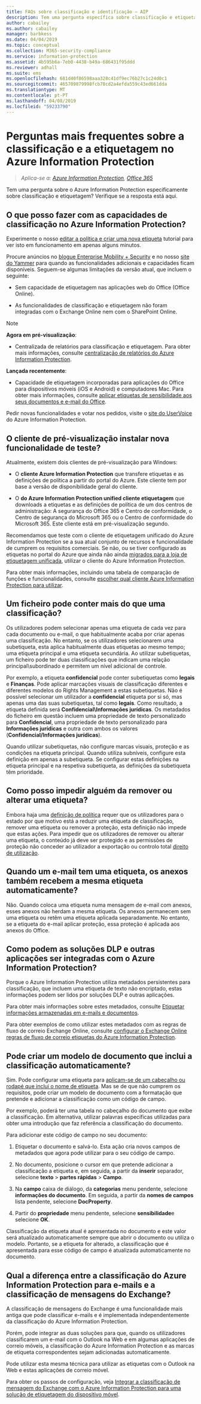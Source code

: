 ```yaml
---
title: FAQs sobre classificação e identificação – AIP
description: Tem uma pergunta específica sobre classificação e etiquetagem através do Azure Information Protection? Verifique se a resposta está aqui.
author: cabailey
ms.author: cabailey
manager: barbkess
ms.date: 04/04/2019
ms.topic: conceptual
ms.collection: M365-security-compliance
ms.service: information-protection
ms.assetid: 4b595b6a-7eb0-4438-b49a-686431f95ddd
ms.reviewer: adhall
ms.suite: ems
ms.openlocfilehash: 681d40f86598aaa328c41df9ec76b27c1c24d0c1
ms.sourcegitcommit: 465709879998fcb78cd2a4efda559c43ed661dda
ms.translationtype: MT
ms.contentlocale: pt-PT
ms.lasthandoff: 04/08/2019
ms.locfileid: "59233790"
---
```

# <a name="frequently-asked-questions-about-classification-and-labeling-in-azure-information-protection"></a>Perguntas mais frequentes sobre a classificação e a etiquetagem no Azure Information Protection

>*Aplica-se a: [Azure Information Protection](https://azure.microsoft.com/pricing/details/information-protection), [Office 365](https://download.microsoft.com/download/E/C/F/ECF42E71-4EC0-48FF-AA00-577AC14D5B5C/Azure_Information_Protection_licensing_datasheet_EN-US.pdf)*

Tem uma pergunta sobre o Azure Information Protection especificamente sobre classificação e etiquetagem?  Verifique se a resposta está aqui. 

## <a name="what-can-i-do-with-the-classification-capabilities-in-azure-information-protection"></a>O que posso fazer com as capacidades de classificação no Azure Information Protection?

Experimente o nosso [editar a política e criar uma nova etiqueta](infoprotect-quick-start-tutorial.md) tutorial para ver isto em funcionamento em apenas alguns minutos.

Procure anúncios no [blogue Enterprise Mobility + Security](https://techcommunity.microsoft.com/t5/Enterprise-Mobility-Security/bg-p/enterprisemobilityandsecurity/label-name/Azure%20Information%20Protection) e no nosso [site do Yammer](https://www.yammer.com/askipteam/#/threads/inGroup?type=in_group&feedId=8652489&view=all) para quando as funcionalidades adicionais e capacidades ficam disponíveis. Seguem-se algumas limitações da versão atual, que incluem o seguinte:

- Sem capacidade de etiquetagem nas aplicações web do Office (Office Online).

- As funcionalidades de classificação e etiquetagem não foram integradas com o Exchange Online nem com o SharePoint Online.

> [!NOTE]
> **Agora em pré-visualização**:
> - Centralizada de relatórios para classificação e etiquetagem. Para obter mais informações, consulte [centralização de relatórios do Azure Information Protection](reports-aip.md).
>
>**Lançada recentemente**:
> - Capacidade de etiquetagem incorporadas para aplicações do Office para dispositivos móveis (iOS e Android) e computadores Mac. Para obter mais informações, consulte [aplicar etiquetas de sensibilidade aos seus documentos e e-mail do Office](https://aka.ms/officemipdocs).

Pedir novas funcionalidades e votar nos pedidos, visite o [site do UserVoice](https://msip.uservoice.com/) do Azure Information Protection.

## <a name="which-preview-client-do-i-install-for-testing-new-functionality"></a>O cliente de pré-visualização instalar nova funcionalidade de teste?

Atualmente, existem dois clientes de pré-visualização para Windows: 

- O **cliente Azure Information Protection** que transfere etiquetas e as definições de política a partir do portal do Azure. Este cliente tem por base a versão de disponibilidade geral do cliente.

- O **do Azure Information Protection unified cliente etiquetagem** que downloads a etiquetas e as definições de política de um dos centros de administração: A segurança do Office 365 e Centro de conformidade, o Centro de segurança do Microsoft 365 ou o Centro de conformidade do Microsoft 365. Este cliente está em pré-visualização segundo.

Recomendamos que teste com o cliente de etiquetagem unificado do Azure Information Protection se a sua atual conjunto de recursos e funcionalidade de cumprem os requisitos comerciais. Se não, ou se tiver configurado as etiquetas no portal do Azure que ainda não ainda [migrados para a loja de etiquetagem unificada](configure-policy-migrate-labels.md), utilizar o cliente do Azure Information Protection.

Para obter mais informações, incluindo uma tabela de comparação de funções e funcionalidades, consulte [escolher qual cliente Azure Information Protection para utilizar](./rms-client/use-client.md#choose-which-azure-information-protection-client-to-use).

## <a name="can-a-file-have-more-than-one-classification"></a>Um ficheiro pode conter mais do que uma classificação?

Os utilizadores podem selecionar apenas uma etiqueta de cada vez para cada documento ou e-mail, o que habitualmente acaba por criar apenas uma classificação. No entanto, se os utilizadores selecionarem uma subetiqueta, esta aplica habitualmente duas etiquetas ao mesmo tempo; uma etiqueta principal e uma etiqueta secundária. Ao utilizar subetiquetas, um ficheiro pode ter duas classificações que indicam uma relação principal\subordinado e permitem um nível adicional de controle.

Por exemplo, a etiqueta **confidencial** pode conter subetiquetas como **legais** e **Finanças**. Pode aplicar marcações visuais de classificação diferentes e diferentes modelos do Rights Management a estas subetiquetas. Não é possível selecionar um utilizador a **confidencial** etiqueta por si só, mas apenas uma das suas subetiquetas, tal como **legais**. Como resultado, a etiqueta definida será **Confidencial\Informações jurídicas**. Os metadados do ficheiro em questão incluem uma propriedade de texto personalizado para **Confidencial**, uma propriedade de texto personalizado para **Informações jurídicas** e outra com ambos os valores (**Confidencial/Informações jurídicas**). 

Quando utilizar subetiquetas, não configure marcas visuais, proteção e as condições na etiqueta principal. Quando utiliza subníveis, configure esta definição em apenas a subetiqueta. Se configurar estas definições na etiqueta principal e na respetiva subetiqueta, as definições da subetiqueta têm prioridade.

## <a name="how-do-i-prevent-somebody-from-removing-or-changing-a-label"></a>Como posso impedir alguém da remover ou alterar uma etiqueta?

Embora haja uma [definição de política](configure-policy-settings.md) requer que os utilizadores para o estado por que motivo está a reduzir uma etiqueta de classificação, remover uma etiqueta ou remover a proteção, esta definição não impede que estas ações. Para impedir que os utilizadores de remover ou alterar uma etiqueta, o conteúdo já deve ser protegido e as permissões de proteção não conceder ao utilizador a exportação ou controlo total [direito de utilização](configure-usage-rights.md). 

## <a name="when-an-email-is-labeled-do-any-attachments-automatically-get-the-same-labeling"></a>Quando um e-mail tem uma etiqueta, os anexos também recebem a mesma etiqueta automaticamente?

Não. Quando coloca uma etiqueta numa mensagem de e-mail com anexos, esses anexos não herdam a mesma etiqueta. Os anexos permanecem sem uma etiqueta ou retêm uma etiqueta aplicada separadamente. No entanto, se a etiqueta do e-mail aplicar proteção, essa proteção é aplicada aos anexos do Office.

## <a name="how-can-dlp-solutions-and-other-applications-integrate-with-azure-information-protection"></a>Como podem as soluções DLP e outras aplicações ser integradas com o Azure Information Protection?

Porque o Azure Information Protection utiliza metadados persistentes para classificação, que incluem uma etiqueta de texto não encriptado, estas informações podem ser lidos por soluções DLP e outras aplicações. 

Para obter mais informações sobre estes metadados, consulte [Etiquetar informações armazenadas em e-mails e documentos](configure-policy.md#label-information-stored-in-emails-and-documents).

Para obter exemplos de como utilizar estes metadados com as regras de fluxo de correio Exchange Online, consulte [configurar o Exchange Online regras de fluxo de correio etiquetas do Azure Information Protection](configure-exo-rules.md).

## <a name="can-i-create-a-document-template-that-automatically-includes-the-classification"></a>Pode criar um modelo de documento que inclui a classificação automaticamente?

Sim. Pode configurar uma etiqueta para [aplicam-se de um cabeçalho ou rodapé que inclui o nome de etiqueta](configure-policy-markings.md). Mas se de que não cumprem os requisitos, pode criar um modelo de documento com a formatação que pretende e adicionar a classificação como um código de campo. 

Por exemplo, poderá ter uma tabela no cabeçalho do documento que exibe a classificação. Em alternativa, utilizar palavras específicas utilizadas para obter uma introdução que faz referência a classificação do documento.

Para adicionar este código de campo no seu documento:

1. Etiquetar o documento e salvá-lo. Esta ação cria novos campos de metadados que agora pode utilizar para o seu código de campo.

2. No documento, posicione o cursor em que pretende adicionar a classificação a etiqueta e, em seguida, a partir da **inserir** separador, selecione **texto** > **partes rápidas**  >  **Campo**.

3. Na **campo** caixa de diálogo, da **categorias** menu pendente, selecione **informações do documento**. Em seguida, a partir da **nomes de campos** lista pendente, selecione **DocProperty**.

4. Partir do **propriedade** menu pendente, selecione **sensibilidade**e selecione **OK**.

Classificação da etiqueta atual é apresentada no documento e este valor será atualizado automaticamente sempre que abrir o documento ou utiliza o modelo. Portanto, se a etiqueta for alterado, a classificação que é apresentada para esse código de campo é atualizada automaticamente no documento.

## <a name="how-is-azure-information-protection-classification-for-emails-different-from-exchange-message-classification"></a>Qual a diferença entre a classificação do Azure Information Protection para e-mails e a classificação de mensagens do Exchange?

A classificação de mensagens do Exchange é uma funcionalidade mais antiga que pode classificar e-mails e é implementada independentemente da classificação do Azure Information Protection. 

Porém, pode integrar as duas soluções para que, quando os utilizadores classificarem um e-mail com o Outlook na Web e em algumas aplicações de correio móveis, a classificação do Azure Information Protection e as marcas de etiqueta correspondentes sejam adicionadas automaticamente. 

Pode utilizar esta mesma técnica para utilizar as etiquetas com o Outlook na Web e estas aplicações de correio móvel.

Para obter os passos de configuração, veja [Integrar a classificação de mensagem do Exchange com o Azure Information Protection para uma solução de etiquetagem do dispositivo móvel](./rms-client/client-admin-guide-customizations.md#integration-with-exchange-message-classification-for-a-mobile-device-labeling-solution). 



